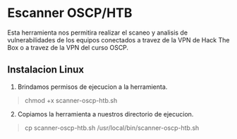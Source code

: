 # Escanner OSCP/HTB
Esta herramienta nos permitira realizar el scaneo y analisis de vulnerabilidades de los equipos conectados a travez de la VPN de Hack The Box o a travez de la VPN del curso OSCP.

## Instalacion Linux
1. Brindamos permisos de ejecucion a la herramienta.
> chmod +x scanner-oscp-htb.sh 
2. Copiamos la herramienta a nuestros directorio de ejecucion.
> cp scanner-oscp-htb.sh  /usr/local/bin/scanner-oscp-htb.sh 
